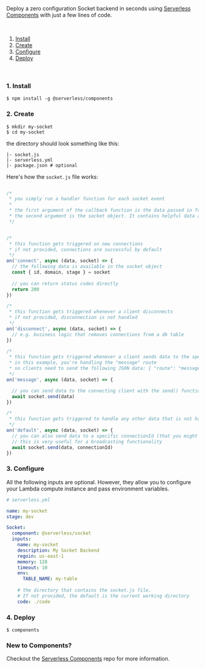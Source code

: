 &nbsp;

Deploy a zero configuration Socket backend in seconds using [Serverless Components](https://github.com/serverless/components) with just a few lines of code.

&nbsp;

1. [Install](#1-install)
2. [Create](#2-create)
3. [Configure](#3-configure)
4. [Deploy](#4-deploy)

&nbsp;


### 1. Install

```
$ npm install -g @serverless/components
```

### 2. Create

```
$ mkdir my-socket
$ cd my-socket
```

the directory should look something like this:


```
|- socket.js
|- serverless.yml
|- package.json # optional
```

Here's how the `socket.js` file works:

```js

/*
 * you simply run a handler function for each socket event
 *
 * the first argument of the callback function is the data passed in from the client
 * the second argument is the socket object. It contains helpful data and methods.
 */


/*
 * this function gets triggered on new connections
 * if not provided, connections are successful by default
 */
on('connect', async (data, socket) => {
  // the following data is available in the socket object
  const { id, domain, stage } = socket
  
  // you can return status codes directly
  return 200
})

/*
 * this function gets triggered whenever a client disconnects
 * if not provided, disconnection is not handled
 */
on('disconnect', async (data, socket) => {
  // e.g. business logic that removes connections from a db table
})

/*
 * this function gets triggered whenever a client sends data to the specified route
 * in this example, you're handling the "message" route
 * so clients need to send the following JSON data: { "route": "message", "data": { "foo": "bar" } }
 */
on('message', async (data, socket) => {

  // you can send data to the connecting client with the send() function
  await socket.send(data)
})

/*
 * this function gets triggered to handle any other data that is not handled above
 */
on('default', async (data, socket) => {
  // you can also send data to a specific connectionId (that you might have saved in a table)
  // this is very useful for a broadcasting functionality
  await socket.send(data, connectionId)
})
```

### 3. Configure

All the following inputs are optional. However, they allow you to configure your Lambda compute instance and pass environment variables.

```yml
# serverless.yml

name: my-socket
stage: dev

Socket:
  component: @serverless/socket
  inputs:
    name: my-socket
    description: My Socket Backend
    regoin: us-east-1
    memory: 128
    timeout: 10
    env:
      TABLE_NAME: my-table
    
    # the directory that contains the socket.js file.
    # If not provided, the default is the current working directory
    code: ./code


```

### 4. Deploy

```
$ components
```

### New to Components?

Checkout the [Serverless Components](https://github.com/serverless/components) repo for more information.
